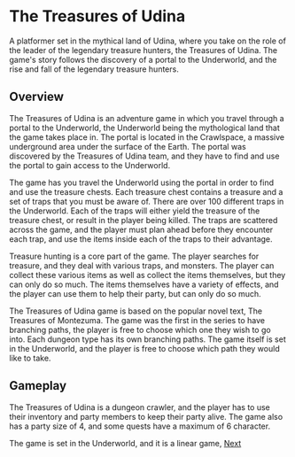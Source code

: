 # The Treasures of Udina

A platformer set in the mythical land of Udina, where you take on the role of the leader of the legendary treasure hunters, the Treasures of Udina. The game's story follows the discovery of a portal to the Underworld, and the rise and fall of the legendary treasure hunters.

## Overview

The Treasures of Udina is an adventure game in which you travel through a portal to the Underworld, the Underworld being the mythological land that the game takes place in. The portal is located in the Crawlspace, a massive underground area under the surface of the Earth. The portal was discovered by the Treasures of Udina team, and they have to find and use the portal to gain access to the Underworld.

The game has you travel the Underworld using the portal in order to find and use the treasure chests. Each treasure chest contains a treasure and a set of traps that you must be aware of. There are over 100 different traps in the Underworld. Each of the traps will either yield the treasure of the treasure chest, or result in the player being killed. The traps are scattered across the game, and the player must plan ahead before they encounter each trap, and use the items inside each of the traps to their advantage.

Treasure hunting is a core part of the game. The player searches for treasure, and they deal with various traps, and monsters. The player can collect these various items as well as collect the items themselves, but they can only do so much. The items themselves have a variety of effects, and the player can use them to help their party, but can only do so much.

The Treasures of Udina game is based on the popular novel text, The Treasures of Montezuma. The game was the first in the series to have branching paths, the player is free to choose which one they wish to go into. Each dungeon type has its own branching paths. The game itself is set in the Underworld, and the player is free to choose which path they would like to take.

## Gameplay

The Treasures of Udina is a dungeon crawler, and the player has to use their inventory and party members to keep their party alive. The game also has a party size of 4, and some quests have a maximum of 6 character.

The game is set in the Underworld, and it is a linear game,
[Next](327.md)
